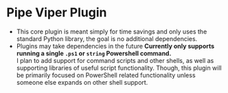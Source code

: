 # Pipe Viper Plugin

* This core plugin is meant simply for time savings and only uses the standard Python library, the goal is no additional dependencies.
* Plugins may take dependencies in the future
__Currently only supports running a single `.ps1` or `string` Powershell command.__  
I plan to add support for command scripts and other shells, as well as supporting libraries of useful script functionality. Though, this plugin will be primarily focused on PowerShell related functionality unless someone else expands on other shell support.
